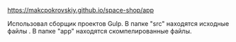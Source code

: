 https://makcpokrovskiy.github.io/space-shop/app


Использовал сборщик проектов Gulp. В папке "src" находятся исходные файлы . В папке "app" находятся скомпелированные файлы.
